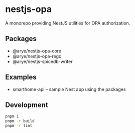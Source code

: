 # nestjs-opa

A monorepo providing NestJS utilities for OPA authorization.

## Packages

- @arye/nestjs-opa-core
- @arye/nestjs-opa-rego
- @arye/nestjs-spicedb-writer

## Examples

- smarthome-api – sample Nest app using the packages

## Development

```bash
pnpm i
pnpm -r build
pnpm -r lint
```

